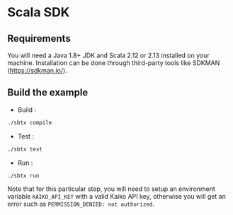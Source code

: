 # Scala SDK

## Requirements

You will need a Java 1.8+ JDK and Scala 2.12 or 2.13 installed on your machine.
Installation can be done through third-party tools like SDKMAN (<https://sdkman.io/>).

## Build the example

- Build :

```bash
./sbtx compile
```

- Test :

```bash
./sbtx test
```

- Run :

```bash
./sbtx run
```

Note that for this particular step, you will need to setup an environment variable `KAIKO_API_KEY` with a valid Kaiko API key, otherwise you will get an error such as `PERMISSION_DENIED: not authorized`.
